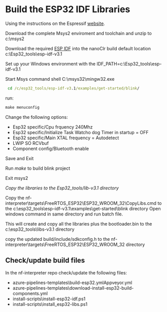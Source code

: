 # Build the ESP32 IDF Libraries

Using the instructions on the Espressif [website](https://esp-idf.readthedocs.io/en/latest/get-started/windows-setup.html).

Download the complete Msys2 enviroment and toolchain and unzip to c:\msys2

Download the required [ESP IDF](https://github.com/espressif/esp-idf/releases/download/v3.0/esp-idf-v3.1.zip) into the nanoClr build default location c:\Esp32_tools\esp-idf-v3.1

Set up your Windows environment with the IDF_PATH=c:\Esp32_tools\esp-idf-v3.1

Start Msys command shell C:\msys32\mingw32.exe

```cmd
 cd /c/esp32_tools/esp-idf-v3.1/examples/get-started/blink/
```

run:

```cmd
make menuconfig
```

Change the following options:

- Esp32 specific/Cpu frquency 240Mhz
- Esp32 specific/Initialize Task Watcho dog Timer in startup = OFF
- Esp32 specific/Main XTAL frequency = Autodetect
- LWIP SO RCVbuf
- Component config/Bluetooth enable

Save and Exit

Run *make* to build blink project

Exit msys2

*Copy the libraries to the Esp32_tools/lib-v3.1 directory*

Copy the nf-interpreter\targets\FreeRTOS_ESP32\ESP32_WROOM_32\CopyLibs.cmd to the  c:\esp32_tools\esp-idf-v3.1\examples\get-started\blink directory
Open windows command in same directory and run batch file.

This will create and copy all the libraries plus the bootloader.bin to the c:\esp32_tools\libs-v3.1 directory

copy the updated build/include/sdkconfig.h to the nf-interpreter\targets\FreeRTOS_ESP32\ESP32_WROOM_32 directory

## Check/update build files

In the nf-interpreter repo check/update the following files:

- azure-pipelines-templates\build-esp32.ymlAppveyor.yml
- azure-pipelines-templates\download-install-esp32-build-components.yml
- install-scripts\install-esp32-idf.ps1
- install-scripts\install_esp32-libs.ps1
